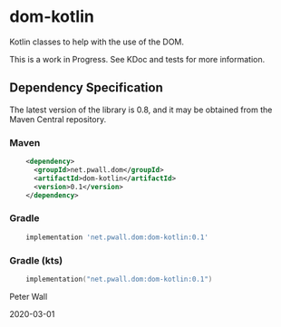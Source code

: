 # dom-kotlin

Kotlin classes to help with the use of the DOM.

This is a work in Progress.
See KDoc and tests for more information.

## Dependency Specification

The latest version of the library is 0.8, and it may be obtained from the Maven Central repository.

### Maven
```xml
    <dependency>
      <groupId>net.pwall.dom</groupId>
      <artifactId>dom-kotlin</artifactId>
      <version>0.1</version>
    </dependency>
```
### Gradle
```groovy
    implementation 'net.pwall.dom:dom-kotlin:0.1'
```
### Gradle (kts)
```kotlin
    implementation("net.pwall.dom:dom-kotlin:0.1")
```

Peter Wall

2020-03-01
